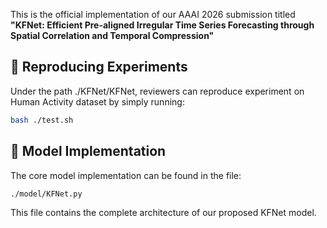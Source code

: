 This is the official implementation of our AAAI 2026 submission titled **"KFNet: Efficient Pre-aligned Irregular Time Series Forecasting through Spatial Correlation and Temporal Compression"**

## 🔧 Reproducing Experiments

Under the path ./KFNet/KFNet, reviewers can reproduce experiment on Human Activity dataset by simply running:


```bash
bash ./test.sh
```

## 📂 Model Implementation

The core model implementation can be found in the file:

```
./model/KFNet.py
```

This file contains the complete architecture of our proposed KFNet model.
 